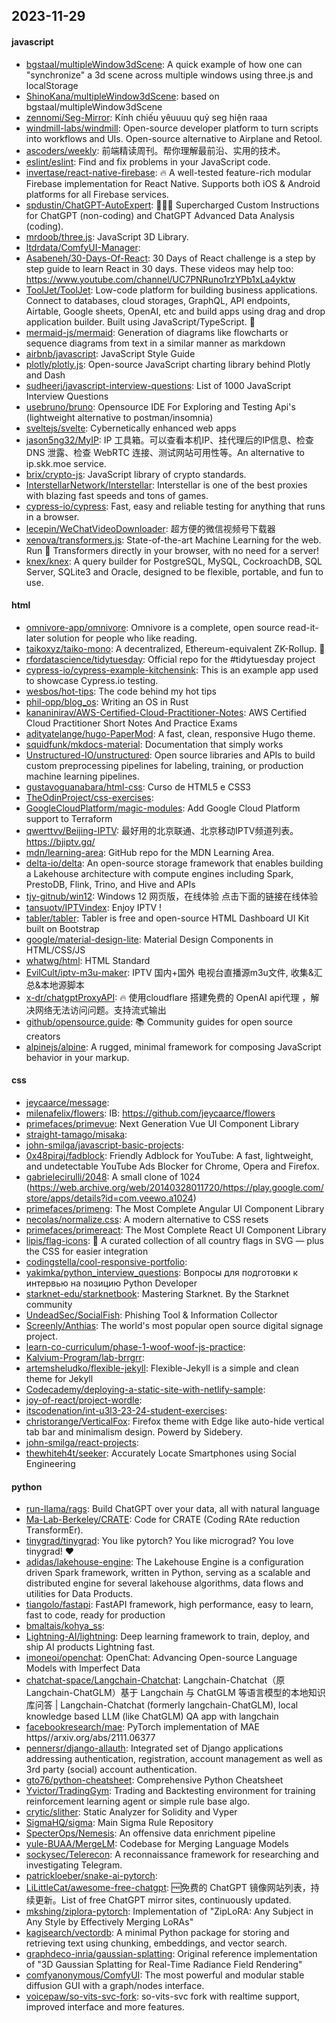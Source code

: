 ## 2023-11-29

#### javascript
* [bgstaal/multipleWindow3dScene](https://github.com/bgstaal/multipleWindow3dScene): A quick example of how one can "synchronize" a 3d scene across multiple windows using three.js and localStorage
* [ShinoKana/multipleWindow3dScene](https://github.com/ShinoKana/multipleWindow3dScene): based on bgstaal/multipleWindow3dScene
* [zennomi/Seg-Mirror](https://github.com/zennomi/Seg-Mirror): Kính chiếu yêuuuu quỷ seg hiện raaa
* [windmill-labs/windmill](https://github.com/windmill-labs/windmill): Open-source developer platform to turn scripts into workflows and UIs. Open-source alternative to Airplane and Retool.
* [ascoders/weekly](https://github.com/ascoders/weekly): 前端精读周刊。帮你理解最前沿、实用的技术。
* [eslint/eslint](https://github.com/eslint/eslint): Find and fix problems in your JavaScript code.
* [invertase/react-native-firebase](https://github.com/invertase/react-native-firebase): 🔥 A well-tested feature-rich modular Firebase implementation for React Native. Supports both iOS & Android platforms for all Firebase services.
* [spdustin/ChatGPT-AutoExpert](https://github.com/spdustin/ChatGPT-AutoExpert): 🚀🧠💬 Supercharged Custom Instructions for ChatGPT (non-coding) and ChatGPT Advanced Data Analysis (coding).
* [mrdoob/three.js](https://github.com/mrdoob/three.js): JavaScript 3D Library.
* [ltdrdata/ComfyUI-Manager](https://github.com/ltdrdata/ComfyUI-Manager): 
* [Asabeneh/30-Days-Of-React](https://github.com/Asabeneh/30-Days-Of-React): 30 Days of React challenge is a step by step guide to learn React in 30 days. These videos may help too: https://www.youtube.com/channel/UC7PNRuno1rzYPb1xLa4yktw
* [ToolJet/ToolJet](https://github.com/ToolJet/ToolJet): Low-code platform for building business applications. Connect to databases, cloud storages, GraphQL, API endpoints, Airtable, Google sheets, OpenAI, etc and build apps using drag and drop application builder. Built using JavaScript/TypeScript. 🚀
* [mermaid-js/mermaid](https://github.com/mermaid-js/mermaid): Generation of diagrams like flowcharts or sequence diagrams from text in a similar manner as markdown
* [airbnb/javascript](https://github.com/airbnb/javascript): JavaScript Style Guide
* [plotly/plotly.js](https://github.com/plotly/plotly.js): Open-source JavaScript charting library behind Plotly and Dash
* [sudheerj/javascript-interview-questions](https://github.com/sudheerj/javascript-interview-questions): List of 1000 JavaScript Interview Questions
* [usebruno/bruno](https://github.com/usebruno/bruno): Opensource IDE For Exploring and Testing Api's (lightweight alternative to postman/insomnia)
* [sveltejs/svelte](https://github.com/sveltejs/svelte): Cybernetically enhanced web apps
* [jason5ng32/MyIP](https://github.com/jason5ng32/MyIP): IP 工具箱。可以查看本机IP、挂代理后的IP信息、检查 DNS 泄露、检查 WebRTC 连接、测试网站可用性等。An alternative to ip.skk.moe service.
* [brix/crypto-js](https://github.com/brix/crypto-js): JavaScript library of crypto standards.
* [InterstellarNetwork/Interstellar](https://github.com/InterstellarNetwork/Interstellar): Interstellar is one of the best proxies with blazing fast speeds and tons of games.
* [cypress-io/cypress](https://github.com/cypress-io/cypress): Fast, easy and reliable testing for anything that runs in a browser.
* [lecepin/WeChatVideoDownloader](https://github.com/lecepin/WeChatVideoDownloader): 超方便的微信视频号下载器
* [xenova/transformers.js](https://github.com/xenova/transformers.js): State-of-the-art Machine Learning for the web. Run 🤗 Transformers directly in your browser, with no need for a server!
* [knex/knex](https://github.com/knex/knex): A query builder for PostgreSQL, MySQL, CockroachDB, SQL Server, SQLite3 and Oracle, designed to be flexible, portable, and fun to use.

#### html
* [omnivore-app/omnivore](https://github.com/omnivore-app/omnivore): Omnivore is a complete, open source read-it-later solution for people who like reading.
* [taikoxyz/taiko-mono](https://github.com/taikoxyz/taiko-mono): A decentralized, Ethereum-equivalent ZK-Rollup. 🥁
* [rfordatascience/tidytuesday](https://github.com/rfordatascience/tidytuesday): Official repo for the #tidytuesday project
* [cypress-io/cypress-example-kitchensink](https://github.com/cypress-io/cypress-example-kitchensink): This is an example app used to showcase Cypress.io testing.
* [wesbos/hot-tips](https://github.com/wesbos/hot-tips): The code behind my hot tips
* [phil-opp/blog_os](https://github.com/phil-opp/blog_os): Writing an OS in Rust
* [kananinirav/AWS-Certified-Cloud-Practitioner-Notes](https://github.com/kananinirav/AWS-Certified-Cloud-Practitioner-Notes): AWS Certified Cloud Practitioner Short Notes And Practice Exams
* [adityatelange/hugo-PaperMod](https://github.com/adityatelange/hugo-PaperMod): A fast, clean, responsive Hugo theme.
* [squidfunk/mkdocs-material](https://github.com/squidfunk/mkdocs-material): Documentation that simply works
* [Unstructured-IO/unstructured](https://github.com/Unstructured-IO/unstructured): Open source libraries and APIs to build custom preprocessing pipelines for labeling, training, or production machine learning pipelines.
* [gustavoguanabara/html-css](https://github.com/gustavoguanabara/html-css): Curso de HTML5 e CSS3
* [TheOdinProject/css-exercises](https://github.com/TheOdinProject/css-exercises): 
* [GoogleCloudPlatform/magic-modules](https://github.com/GoogleCloudPlatform/magic-modules): Add Google Cloud Platform support to Terraform
* [qwerttvv/Beijing-IPTV](https://github.com/qwerttvv/Beijing-IPTV): 最好用的北京联通、北京移动IPTV频道列表。https://bjiptv.gq/
* [mdn/learning-area](https://github.com/mdn/learning-area): GitHub repo for the MDN Learning Area.
* [delta-io/delta](https://github.com/delta-io/delta): An open-source storage framework that enables building a Lakehouse architecture with compute engines including Spark, PrestoDB, Flink, Trino, and Hive and APIs
* [tjy-gitnub/win12](https://github.com/tjy-gitnub/win12): Windows 12 网页版，在线体验 点击下面的链接在线体验
* [tansuotv/IPTVindex](https://github.com/tansuotv/IPTVindex): Enjoy IPTV !
* [tabler/tabler](https://github.com/tabler/tabler): Tabler is free and open-source HTML Dashboard UI Kit built on Bootstrap
* [google/material-design-lite](https://github.com/google/material-design-lite): Material Design Components in HTML/CSS/JS
* [whatwg/html](https://github.com/whatwg/html): HTML Standard
* [EvilCult/iptv-m3u-maker](https://github.com/EvilCult/iptv-m3u-maker): IPTV 国内+国外 电视台直播源m3u文件, 收集&汇总&本地源脚本
* [x-dr/chatgptProxyAPI](https://github.com/x-dr/chatgptProxyAPI): 🔥 使用cloudflare 搭建免费的 OpenAI api代理 ，解决网络无法访问问题。支持流式输出
* [github/opensource.guide](https://github.com/github/opensource.guide): 📚 Community guides for open source creators
* [alpinejs/alpine](https://github.com/alpinejs/alpine): A rugged, minimal framework for composing JavaScript behavior in your markup.

#### css
* [jeycaarce/message](https://github.com/jeycaarce/message): 
* [milenafelix/flowers](https://github.com/milenafelix/flowers): IB: https://github.com/jeycaarce/flowers
* [primefaces/primevue](https://github.com/primefaces/primevue): Next Generation Vue UI Component Library
* [straight-tamago/misaka](https://github.com/straight-tamago/misaka): 
* [john-smilga/javascript-basic-projects](https://github.com/john-smilga/javascript-basic-projects): 
* [0x48piraj/fadblock](https://github.com/0x48piraj/fadblock): Friendly Adblock for YouTube: A fast, lightweight, and undetectable YouTube Ads Blocker for Chrome, Opera and Firefox.
* [gabrielecirulli/2048](https://github.com/gabrielecirulli/2048): A small clone of 1024 (https://web.archive.org/web/20140328011720/https://play.google.com/store/apps/details?id=com.veewo.a1024)
* [primefaces/primeng](https://github.com/primefaces/primeng): The Most Complete Angular UI Component Library
* [necolas/normalize.css](https://github.com/necolas/normalize.css): A modern alternative to CSS resets
* [primefaces/primereact](https://github.com/primefaces/primereact): The Most Complete React UI Component Library
* [lipis/flag-icons](https://github.com/lipis/flag-icons): 🎏 A curated collection of all country flags in SVG — plus the CSS for easier integration
* [codingstella/cool-responsive-portfolio](https://github.com/codingstella/cool-responsive-portfolio): 
* [yakimka/python_interview_questions](https://github.com/yakimka/python_interview_questions): Вопросы для подготовки к интервью на позицию Python Developer
* [starknet-edu/starknetbook](https://github.com/starknet-edu/starknetbook): Mastering Starknet. By the Starknet community
* [UndeadSec/SocialFish](https://github.com/UndeadSec/SocialFish): Phishing Tool & Information Collector
* [Screenly/Anthias](https://github.com/Screenly/Anthias): The world's most popular open source digital signage project.
* [learn-co-curriculum/phase-1-woof-woof-js-practice](https://github.com/learn-co-curriculum/phase-1-woof-woof-js-practice): 
* [Kalvium-Program/lab-brrgrr](https://github.com/Kalvium-Program/lab-brrgrr): 
* [artemsheludko/flexible-jekyll](https://github.com/artemsheludko/flexible-jekyll): Flexible-Jekyll is a simple and clean theme for Jekyll
* [Codecademy/deploying-a-static-site-with-netlify-sample](https://github.com/Codecademy/deploying-a-static-site-with-netlify-sample): 
* [joy-of-react/project-wordle](https://github.com/joy-of-react/project-wordle): 
* [itscodenation/int-u3l3-23-24-student-exercises](https://github.com/itscodenation/int-u3l3-23-24-student-exercises): 
* [christorange/VerticalFox](https://github.com/christorange/VerticalFox): Firefox theme with Edge like auto-hide vertical tab bar and minimalism design. Powerd by Sidebery.
* [john-smilga/react-projects](https://github.com/john-smilga/react-projects): 
* [thewhiteh4t/seeker](https://github.com/thewhiteh4t/seeker): Accurately Locate Smartphones using Social Engineering

#### python
* [run-llama/rags](https://github.com/run-llama/rags): Build ChatGPT over your data, all with natural language
* [Ma-Lab-Berkeley/CRATE](https://github.com/Ma-Lab-Berkeley/CRATE): Code for CRATE (Coding RAte reduction TransformEr).
* [tinygrad/tinygrad](https://github.com/tinygrad/tinygrad): You like pytorch? You like micrograd? You love tinygrad! ❤️
* [adidas/lakehouse-engine](https://github.com/adidas/lakehouse-engine): The Lakehouse Engine is a configuration driven Spark framework, written in Python, serving as a scalable and distributed engine for several lakehouse algorithms, data flows and utilities for Data Products.
* [tiangolo/fastapi](https://github.com/tiangolo/fastapi): FastAPI framework, high performance, easy to learn, fast to code, ready for production
* [bmaltais/kohya_ss](https://github.com/bmaltais/kohya_ss): 
* [Lightning-AI/lightning](https://github.com/Lightning-AI/lightning): Deep learning framework to train, deploy, and ship AI products Lightning fast.
* [imoneoi/openchat](https://github.com/imoneoi/openchat): OpenChat: Advancing Open-source Language Models with Imperfect Data
* [chatchat-space/Langchain-Chatchat](https://github.com/chatchat-space/Langchain-Chatchat): Langchain-Chatchat（原Langchain-ChatGLM）基于 Langchain 与 ChatGLM 等语言模型的本地知识库问答 | Langchain-Chatchat (formerly langchain-ChatGLM), local knowledge based LLM (like ChatGLM) QA app with langchain
* [facebookresearch/mae](https://github.com/facebookresearch/mae): PyTorch implementation of MAE https//arxiv.org/abs/2111.06377
* [pennersr/django-allauth](https://github.com/pennersr/django-allauth): Integrated set of Django applications addressing authentication, registration, account management as well as 3rd party (social) account authentication.
* [gto76/python-cheatsheet](https://github.com/gto76/python-cheatsheet): Comprehensive Python Cheatsheet
* [Yvictor/TradingGym](https://github.com/Yvictor/TradingGym): Trading and Backtesting environment for training reinforcement learning agent or simple rule base algo.
* [crytic/slither](https://github.com/crytic/slither): Static Analyzer for Solidity and Vyper
* [SigmaHQ/sigma](https://github.com/SigmaHQ/sigma): Main Sigma Rule Repository
* [SpecterOps/Nemesis](https://github.com/SpecterOps/Nemesis): An offensive data enrichment pipeline
* [yule-BUAA/MergeLM](https://github.com/yule-BUAA/MergeLM): Codebase for Merging Language Models
* [sockysec/Telerecon](https://github.com/sockysec/Telerecon): A reconnaissance framework for researching and investigating Telegram.
* [patrickloeber/snake-ai-pytorch](https://github.com/patrickloeber/snake-ai-pytorch): 
* [LiLittleCat/awesome-free-chatgpt](https://github.com/LiLittleCat/awesome-free-chatgpt): 🆓免费的 ChatGPT 镜像网站列表，持续更新。List of free ChatGPT mirror sites, continuously updated.
* [mkshing/ziplora-pytorch](https://github.com/mkshing/ziplora-pytorch): Implementation of "ZipLoRA: Any Subject in Any Style by Effectively Merging LoRAs"
* [kagisearch/vectordb](https://github.com/kagisearch/vectordb): A minimal Python package for storing and retrieving text using chunking, embeddings, and vector search.
* [graphdeco-inria/gaussian-splatting](https://github.com/graphdeco-inria/gaussian-splatting): Original reference implementation of "3D Gaussian Splatting for Real-Time Radiance Field Rendering"
* [comfyanonymous/ComfyUI](https://github.com/comfyanonymous/ComfyUI): The most powerful and modular stable diffusion GUI with a graph/nodes interface.
* [voicepaw/so-vits-svc-fork](https://github.com/voicepaw/so-vits-svc-fork): so-vits-svc fork with realtime support, improved interface and more features.
